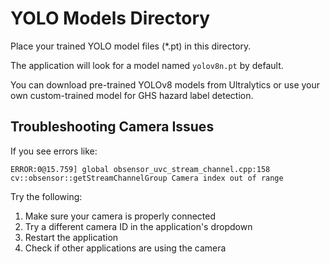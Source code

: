 # YOLO Models Directory

Place your trained YOLO model files (*.pt) in this directory.

The application will look for a model named `yolov8n.pt` by default.

You can download pre-trained YOLOv8 models from Ultralytics or use your own custom-trained model for GHS hazard label detection.

## Troubleshooting Camera Issues

If you see errors like:
```
ERROR:0@15.759] global obsensor_uvc_stream_channel.cpp:158 cv::obsensor::getStreamChannelGroup Camera index out of range
```

Try the following:
1. Make sure your camera is properly connected
2. Try a different camera ID in the application's dropdown
3. Restart the application
4. Check if other applications are using the camera
